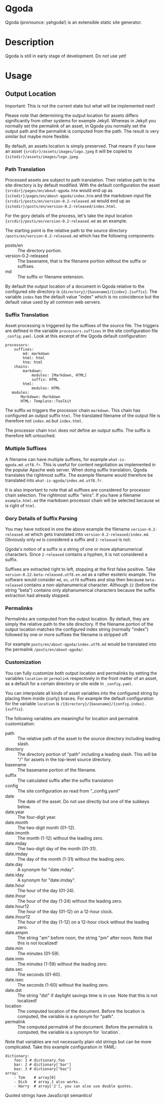 # Qgoda

Qgoda (pronounce: yahgoda!) is an extensible static site generator.

# Description

Qgoda is still in early stage of development.  Do not use yet!

# Usage

## Output Location

Important: This is not the current state but what will be implemented next!

Please note that determining the output location for assets differs
significantly from other systems for example Jekyll.  Whereas in Jekyll you
normally set the permalink of an asset, in Qgoda you normally set the 
output path and the permalink is computed from the path.  The result is
very similar but maybe more flexible.

By default, an assets location is simply preserved.  That means if you have an
asset `{srcdir}/assets/images/logo.jpeg` it will be copied to
`{sitedir}/assets/images/logo.jpeg`. 

### Path Translation

Processed assets are subject to path translation.  Their relative path to
the site directory is by default modified.  With the default configuration
the asset `{srcdir}/pages/en/about-qgoda.htm` would end up as 
`{sitedir}/pages/en/about-qgoda/index.htm` and the markdown input file
`{srcdir}/posts/en/version-0.2-released.md` would end up as
`{sitedir}/posts/en/version-0.2-released/index.html`.

For the gory details of the process, let's take the input location 
`{srcdir}/posts/en/version-0.2-released.md` as an example.

The starting point is the relative path to the source directory
`/posts/en/version-0.2-released.md` which has the following components:

<dl>
  <dt>posts/en</dt>
  <dd>The directory portion.</dd>
  <dt>version-0.2-released</dt>
  <dd>The basename, that is the filename portion without the suffix or suffixes.</dd>
  <dt>md</dt>
  <dd>The suffix or filename extension.</dd>
</dl>

By default the output location of a document in Qgoda relative to the 
configured site directory is
`{directory}/{basename}/{index}.{suffix}`.  The variable `index`
has the default value "index" which is no coincidence but the default value
used by all common web servers.

### Suffix Translation

Asset processing is triggered by the suffixes of the source file.  The triggers
are defined in the variable `processors.suffixes` in the site configuration
file `_config.yaml`.  Look at this excerpt of the Qgoda default configuration:

    processors:
        suffixes:
            md: markdown
            html: html
            htm: html
        chains:
            markdown:
                modules: [Markdown, HTML]
                suffix: HTML
            html:
                modules: HTML
       modules:
           Markdown: Markdown
           HTML: Template::Toolkit

The suffix `md` triggers the processor chain `markdown`.  This chain
has configured an output suffix `html`.  The translated filename of the
output file is therefore not `index.md` but `index.html`.

The processor chain `html` does *not* define an output suffix.  The suffix is 
therefore left untouched.

### Multiple Suffixes

A filename can have multiple suffixes, for example 
`what-is-qgoda.md.utf8.fr`.  This is useful for content negotiation as
implemented in the popular Apache web server.  When doing suffix translation,
Qgoda translates the rightmost suffix.  The example filename would therefore
be translated into `what-is-qgoda/index.md.utf8.fr`. 

It is also important to note that all suffixes are considered for processor 
chain selection.  The rightmost suffix "wins".  If you have a filename
`example.html.md` the markdown processor chain will be selected because
`md` is right of `html`.

### Gory Details of Suffix Parsing

You may have noticed in one the above example the filename 
`version-0.2-released.md` which gets translated into 
`version-0.2-released/index.md`.  Obviously only `md` is considered a suffix
and `2-released` is not.

Qgoda's notion of a suffix is a string of one or more alphanumerical
characters.  Since `2-released` contains a hyphen, it is not considered
a suffix.

Suffixes are extracted right to left, stopping at the first false positive.
Take `version-0.22.beta-released.utf8.en.md` as a rather esoteric example.
The software would consider `md`, `en`, `utf8` suffixes and stop then
because `beta-released` contains a non-alphanumerical character.  Although
`22` (before the string "beta") contains only alphanumerical characters
because the suffix extraction had already stopped.

### Permalinks

Permalinks are computed from the output location.  By default, they are 
simply the relative path to the site directory.  If the filename portion
of the output location matches the configured index string (normally
"index") followed by one or more suffixes the filename is stripped off.

For example `posts/en/about-qgoda/index.utf8.md` would be translated into
the permalink `/posts/en/about-qgoda/`.

### Customization

You can fully customize both output location and permalinks by setting the
variables `location` or `permalink` respectively in the front matter of an
asset, as a default for a certain directory or site wide in `_config.yaml`.

You can interpolate all kinds of asset variables into the configured string
by placing them inside {curly} braces.  For example the default configuration
for the variable `location` is `/{directory}/{basename}/{config.index}.{suffix}`.

The following variables are meaningful for location and permalink 
customization:

<dl>
  <dt>path</dt>
  <dd>The relative path of the asset to the source directory including 
      leading slash.</dd>
  <dt>directory</dt>
  <dd>The directory portion of "path" including a leading slash.  This will
      be "/" for assets in the top-level source directory.</dd>
  <dt>basename</dt>
  <dd>The basename portion of the filename.</dd>
  <dt>suffix</dt>
  <dd>The calculated suffix after the suffix translation</dd>
  <dt>config</dt>
  <dd>The site configuration as read from "_config.yaml"</dd>
  <dt>date</dt>
  <dd>The date of the asset.  Do not use directly but one of the
      subkeys below.</dd>
  <dt>date.year</dt>
  <dd>The four-digit year.</dd>
  <dt>date.month</dt>
  <dd>The two-digit month (01-12).</dd>
  <dt>date.imonth</dt>
  <dd>The month (1-12) without the leading zero.</dd>
  <dt>date.mday</dt>
  <dd>The two-digit day of the month (01-31).</dd>
  <dt>date.imday</dt>
  <dd>The day of the month (1-31) without the leading zero.</dd>
  <dt>date.day</dt>
  <dd>A synonym for "date.mday".</dd>
  <dt>date.iday</dt>
  <dd>A synonym for "date.imday".</dd>
  <dt>date.hour</dt>
  <dd>The hour of the day (01-24).</dd>
  <dt>date.ihour</dt>
  <dd>The hour of the day (1-24) without the leading zero.</dd>
  <dt>date.hour12</dt>
  <dd>The hour of the day (01-12) on a 12-hour clock.</dd>
  <dt>date.ihour12</dt>
  <dd>The hour of the day (1-12) on a 12-hour clock without the leading zero.</dd>
  <dt>date.ampm</dt>
  <dd>The string "am" before noon, the string "pm" after noon.  Note that
      this is not localized!</dd>
  <dt>date.min</dt>
  <dd>The minutes (01-59).</dd>
  <dt>date.imin</dt>
  <dd>The minutes (1-59) without the leading zero.</dd>
  <dt>date.sec</dt>
  <dd>The seconds (01-60).</dd>
  <dt>date.isec</dt>
  <dd>The seconds (1-60) without the leading zero.</dd>
  <dt>date.dst</dt>
  <dd>The string "dst" if daylight savings time is in use.  Note that this
      is not localized!</dd>
  <dt>location</dt>
  <dd>The computed location of the document.  Before the location is computed,
      the variable is a synonym for "path".</dd>
  <dt>permalink</dt>
  <dd>The computed permalink of the document.  Before the permalink is computed,
      the variable is a synonym for `location`.</dd>
</dl>

Note that variables are not necessarily plain old strings but can be more
complicated.  Take this example configuration in YAML:

    dictionary:
        foo: 1 # dictionary.foo
        bar: 2 # dictionary['bar']
        baz: 3 # dictionary["baz"]
    array:
        - Tom    # array[0]
        - Dick   # array.1 also works.
        - Harry  # array['2'], you can also use double quotes.

Quoted strings have JavaScript semantics!
